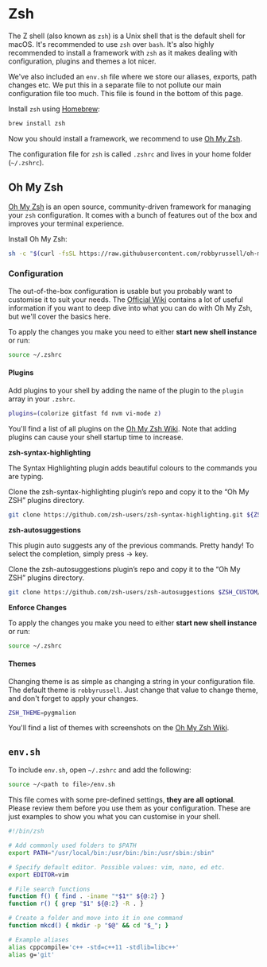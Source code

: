 # Zsh

The Z shell \(also known as `zsh`\) is a Unix shell that is the default shell for macOS. It's recommended to use `zsh` over `bash`. It's also highly recommended to install a framework with `zsh` as it makes dealing with configuration, plugins and themes a lot nicer.

We've also included an `env.sh` file where we store our aliases, exports, path changes etc. We put this in a separate file to not pollute our main configuration file too much. This file is found in the bottom of this page.

Install `zsh` using [Homebrew](../homebrew/):

```bash
brew install zsh
```

Now you should install a framework, we recommend to use [Oh My Zsh](https://github.com/robbyrussell/oh-my-zsh).

The configuration file for `zsh` is called `.zshrc` and lives in your home folder \(`~/.zshrc`\).

## Oh My Zsh

[Oh My Zsh](https://github.com/robbyrussell/oh-my-zsh) is an open source, community-driven framework for managing your `zsh` configuration. It comes with a bunch of features out of the box and improves your terminal experience.

Install Oh My Zsh:

```bash
sh -c "$(curl -fsSL https://raw.githubusercontent.com/robbyrussell/oh-my-zsh/master/tools/install.sh)"
```

### Configuration

The out-of-the-box configuration is usable but you probably want to customise it to suit your needs. The [Official Wiki](https://github.com/robbyrussell/oh-my-zsh/wiki) contains a lot of useful information if you want to deep dive into what you can do with Oh My Zsh, but we'll cover the basics here.

To apply the changes you make you need to either **start new shell instance** or run:

```bash
source ~/.zshrc
```

#### Plugins

Add plugins to your shell by adding the name of the plugin to the `plugin` array in your `.zshrc`.

```bash
plugins=(colorize gitfast fd nvm vi-mode z)
```

You'll find a list of all plugins on the [Oh My Zsh Wiki](https://github.com/robbyrussell/oh-my-zsh/wiki/Plugins). Note that adding plugins can cause your shell startup time to increase.

**zsh-syntax-highlighting**

The Syntax Highlighting plugin adds beautiful colours to the commands you are typing.

Clone the zsh-syntax-highlighting plugin’s repo and copy it to the “Oh My ZSH” plugins directory.

```bash
git clone https://github.com/zsh-users/zsh-syntax-highlighting.git ${ZSH_CUSTOM:-~/.oh-my-zsh/custom}/plugins/zsh-syntax-highlighting
```

**zsh-autosuggestions**

This plugin auto suggests any of the previous commands. Pretty handy! To select the completion, simply press → key.

Clone the zsh-autosuggestions plugin’s repo and copy it to the “Oh My ZSH” plugins directory.

```bash
git clone https://github.com/zsh-users/zsh-autosuggestions $ZSH_CUSTOM/plugins/zsh-autosuggestions
```

**Enforce Changes**

To apply the changes you make you need to either **start new shell instance** or run:

```bash
source ~/.zshrc
```

#### Themes

Changing theme is as simple as changing a string in your configuration file. The default theme is `robbyrussell`. Just change that value to change theme, and don't forget to apply your changes.

```bash
ZSH_THEME=pygmalion
```

You'll find a list of themes with screenshots on the [Oh My Zsh Wiki](https://github.com/robbyrussell/oh-my-zsh/wiki/themes).

## `env.sh`

To include `env.sh`, open `~/.zshrc` and add the following:

```bash
source ~/<path to file>/env.sh
```

This file comes with some pre-defined settings, **they are all optional**. Please review them before you use them as your configuration. These are just examples to show you what you can customise in your shell.

```bash
#!/bin/zsh

# Add commonly used folders to $PATH
export PATH="/usr/local/bin:/usr/bin:/bin:/usr/sbin:/sbin"

# Specify default editor. Possible values: vim, nano, ed etc.
export EDITOR=vim

# File search functions
function f() { find . -iname "*$1*" ${@:2} }
function r() { grep "$1" ${@:2} -R . }

# Create a folder and move into it in one command
function mkcd() { mkdir -p "$@" && cd "$_"; }

# Example aliases
alias cppcompile='c++ -std=c++11 -stdlib=libc++'
alias g='git'
```


